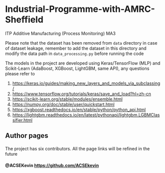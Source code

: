 # Industrial-Programme-with-AMRC-Sheffield
ITP Additive Manufacturing (Process Monitoring) MA3<p>
Please note that the dataset has been removed from `data` directory in case of dataset leakage, remember to add the dataset in this directory and modify the data path in `data_processing.py` before running the code<p>

The models in the project are developed using Keras/TensorFlow (MLP) and Scikit-Learn (AdaBoost, XGBoost, LightGBM, same API), any questions please refer to 
  1. <https://keras.io/guides/making_new_layers_and_models_via_subclassing/>  
  2. <https://www.tensorflow.org/tutorials/keras/save_and_load?hl=zh-cn>
  3. <https://scikit-learn.org/stable/modules/ensemble.html>
  4. <https://numpy.org/doc/stable/user/quickstart.html>
  5. <https://xgboost.readthedocs.io/en/stable/python/python_api.html>
  6. <https://lightgbm.readthedocs.io/en/latest/pythonapi/lightgbm.LGBMClassifier.html>

## Author pages<p>
The project has six contributors. All the page links will be refined in the future<p>
#### @ACSEKevin <https://github.com/ACSEkevin><br>
